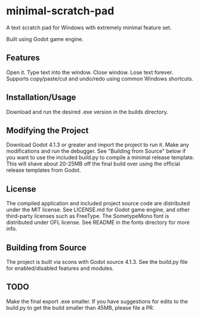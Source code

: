 # minimal-scratch-pad
A text scratch pad for Windows with extremely minimal feature set.

Built using Godot game engine.

## Features
Open it. Type text into the window. Close window. Lose text forever.
Supports copy/paste/cut and undo/redo using common Windows shortcuts.

## Installation/Usage
Download and run the desired .exe version in the builds directory.

## Modifying the Project
Download Godot 4.1.3 or greater and import the project to run it. Make any modifications and run the debugger.
See "Building from Source" below if you want to use the included build.py to compile a minimal release template. This will shave about 20-25MB off the final build over using the official release templates from Godot.

## License
The compiled application and included project source code are distributed under the MIT license.
See LICENSE.md for Godot game engine, and other third-party licenses such as FreeType.
The SometypeMono font is distributed under OFL license. See README in the fonts directory for more info.

## Building from Source
The project is built via scons with Godot source 4.1.3. See the build.py file for enabled/disabled features and modules.

## TODO
Make the final export .exe smaller.
If you have suggestions for edits to the build.py to get the build smaller than 45MB, please file a PR.
